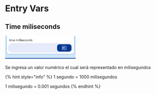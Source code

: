 # Entry Vars

## Time miliseconds

![](../../../../.gitbook/assets/image%20%28462%29.png)

Se ingresa un valor numérico el cual será representado en milisegundos

{% hint style="info" %}
1 segundo = 1000 milisegundos

1 milisegundo = 0.001 segundos
{% endhint %}


